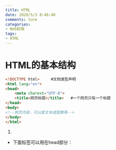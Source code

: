 ```yaml
---
title: HTML
date: 2020/5/3 8:46:40
comments: ture
categories:
- Web前端
tags:
- HTML
---
```


# HTML的基本结构

```html
<!DOCTYPE html>     #文档类型声明
<html lang="en">
<head>
	<meta charest="UTF-8">
	<title>网页标题</title>   #一个网页只有一个标题
</head>
<body>
<!--网页内容，可以是文本或图像等-->
</body>
</html>
```


1. <head>

- 下面标签可以用在head部分：<title>  , <meta> , <link> , <style>, <script>
- <head> 标签中必须包含 <title>标签


2. <meta>

```
常见的meta标签有
1. keywords（关键字）keywords用来告诉搜索引擎你网页的关键字是什么
2. description（网站内容描述）description用来告诉搜索引擎你网站的主要内容
3. author（作者）标注网页的作者
```

# HTML中常用的标签

![image-20200625194436236](/home/blacksheep/.config/Typora/typora-user-images/image-20200625194436236.png)